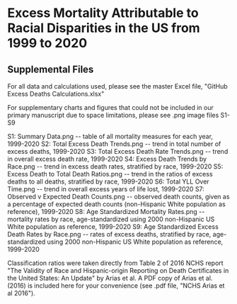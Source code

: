 # Excess Mortality Attributable to Racial Disparities in the US from 1999 to 2020

## Supplemental Files

For all data and calculations used, please see the master Excel file, "GitHub Excess Deaths Calculations.xlsx"

For supplementary charts and figures that could not be included in our primary manuscript due to space limitations, please see .png image files S1-S9

S1: Summary Data.png -- table of all mortality measures for each year, 1999-2020
S2: Total Excess Death Trends.png -- trend in total number of excess deaths, 1999-2020
S3: Total Excess Death Rate Trends.png -- trend in overall excess death rate, 1999-2020
S4: Excess Death Trends by Race.png -- trend in excess death rates, stratified by race, 1999-2020
S5: Excess Death to Total Death Ratios.png -- trend in the ratios of excess deaths to all deaths, stratified by race, 1999-2020
S6: Total YLL Over Time.png -- trend in overall excess years of life lost, 1999-2020
S7: Observed v Expected Death Counts.png -- observed death counts, given as a percentage of expected death counts (non-Hispanic White population as reference), 1999-2020
S8: Age Standardized Mortality Rates.png -- mortality rates by race, age-standardized using 2000 non-Hispanic US White population as reference, 1999-2020
S9: Age Standardized Excess Death Rates by Race.png -- rates of excess deaths, stratified by race, age-standardized using 2000 non-Hispanic US White population as reference, 1999-2020

Classification ratios were taken directly from Table 2 of 2016 NCHS report "The Validity of Race and Hispanic-origin Reporting on Death Certificates in the United States: An Update" by Arias et al. A PDF copy of Arias et al. (2016) is included here for your convenience (see .pdf file, "NCHS Arias et al 2016").
